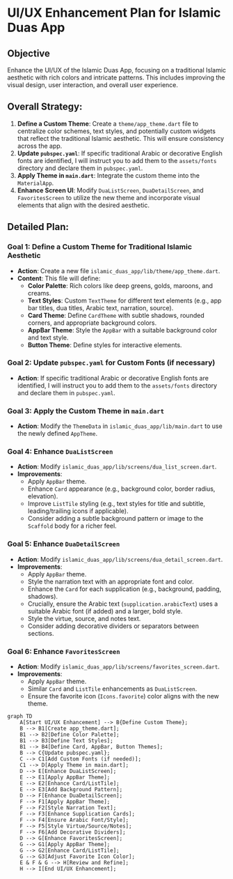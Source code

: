 # UI/UX Enhancement Plan for Islamic Duas App

## Objective
Enhance the UI/UX of the Islamic Duas App, focusing on a traditional Islamic aesthetic with rich colors and intricate patterns. This includes improving the visual design, user interaction, and overall user experience.

## Overall Strategy:
1.  **Define a Custom Theme**: Create a `theme/app_theme.dart` file to centralize color schemes, text styles, and potentially custom widgets that reflect the traditional Islamic aesthetic. This will ensure consistency across the app.
2.  **Update `pubspec.yaml`**: If specific traditional Arabic or decorative English fonts are identified, I will instruct you to add them to the `assets/fonts` directory and declare them in `pubspec.yaml`.
3.  **Apply Theme in `main.dart`**: Integrate the custom theme into the `MaterialApp`.
4.  **Enhance Screen UI**: Modify `DuaListScreen`, `DuaDetailScreen`, and `FavoritesScreen` to utilize the new theme and incorporate visual elements that align with the desired aesthetic.

## Detailed Plan:

### Goal 1: Define a Custom Theme for Traditional Islamic Aesthetic
*   **Action**: Create a new file `islamic_duas_app/lib/theme/app_theme.dart`.
*   **Content**: This file will define:
    *   **Color Palette**: Rich colors like deep greens, golds, maroons, and creams.
    *   **Text Styles**: Custom `TextTheme` for different text elements (e.g., app bar titles, dua titles, Arabic text, narration, source).
    *   **Card Theme**: Define `CardTheme` with subtle shadows, rounded corners, and appropriate background colors.
    *   **AppBar Theme**: Style the `AppBar` with a suitable background color and text style.
    *   **Button Theme**: Define styles for interactive elements.

### Goal 2: Update `pubspec.yaml` for Custom Fonts (if necessary)
*   **Action**: If specific traditional Arabic or decorative English fonts are identified, I will instruct you to add them to the `assets/fonts` directory and declare them in `pubspec.yaml`.

### Goal 3: Apply the Custom Theme in `main.dart`
*   **Action**: Modify the `ThemeData` in `islamic_duas_app/lib/main.dart` to use the newly defined `AppTheme`.

### Goal 4: Enhance `DuaListScreen`
*   **Action**: Modify `islamic_duas_app/lib/screens/dua_list_screen.dart`.
*   **Improvements**:
    *   Apply `AppBar` theme.
    *   Enhance `Card` appearance (e.g., background color, border radius, elevation).
    *   Improve `ListTile` styling (e.g., text styles for title and subtitle, leading/trailing icons if applicable).
    *   Consider adding a subtle background pattern or image to the `Scaffold` body for a richer feel.

### Goal 5: Enhance `DuaDetailScreen`
*   **Action**: Modify `islamic_duas_app/lib/screens/dua_detail_screen.dart`.
*   **Improvements**:
    *   Apply `AppBar` theme.
    *   Style the narration text with an appropriate font and color.
    *   Enhance the `Card` for each supplication (e.g., background, padding, shadows).
    *   Crucially, ensure the Arabic text (`supplication.arabicText`) uses a suitable Arabic font (if added) and a larger, bold style.
    *   Style the virtue, source, and notes text.
    *   Consider adding decorative dividers or separators between sections.

### Goal 6: Enhance `FavoritesScreen`
*   **Action**: Modify `islamic_duas_app/lib/screens/favorites_screen.dart`.
*   **Improvements**:
    *   Apply `AppBar` theme.
    *   Similar `Card` and `ListTile` enhancements as `DuaListScreen`.
    *   Ensure the favorite icon (`Icons.favorite`) color aligns with the new theme.

```mermaid
graph TD
    A[Start UI/UX Enhancement] --> B{Define Custom Theme};
    B --> B1[Create app_theme.dart];
    B1 --> B2[Define Color Palette];
    B1 --> B3[Define Text Styles];
    B1 --> B4[Define Card, AppBar, Button Themes];
    B --> C{Update pubspec.yaml};
    C --> C1[Add Custom Fonts (if needed)];
    C1 --> D[Apply Theme in main.dart];
    D --> E[Enhance DuaListScreen];
    E --> E1[Apply AppBar Theme];
    E --> E2[Enhance Card/ListTile];
    E --> E3[Add Background Pattern];
    D --> F[Enhance DuaDetailScreen];
    F --> F1[Apply AppBar Theme];
    F --> F2[Style Narration Text];
    F --> F3[Enhance Supplication Cards];
    F --> F4[Ensure Arabic Font/Style];
    F --> F5[Style Virtue/Source/Notes];
    F --> F6[Add Decorative Dividers];
    D --> G[Enhance FavoritesScreen];
    G --> G1[Apply AppBar Theme];
    G --> G2[Enhance Card/ListTile];
    G --> G3[Adjust Favorite Icon Color];
    E & F & G --> H[Review and Refine];
    H --> I[End UI/UX Enhancement];